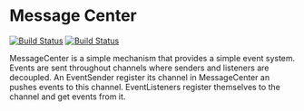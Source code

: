 # Message Center
[![Build Status](https://github.com/damianXYZ8/message-center/workflows/Coding%20Standards/badge.svg)](https://github.com/damianXYZ8/message-center/actions)
[![Build Status](https://github.com/damianXYZ8/message-center/workflows/Continuous%20Integration/badge.svg)](https://github.com/damianXYZ8/message-center/actions)

MessageCenter is a simple mechanism that provides a simple event system.
Events are sent throughout channels where senders and listeners are decoupled.
An EventSender register its channel in MessageCenter an pushes events to this channel.
EventListeners register themselves to the channel and get events from it. 

